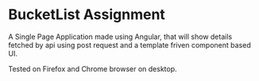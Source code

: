 # BucketList Assignment
A Single Page Application made using Angular, that will show details fetched by api using post request and a template friven component based UI.


Tested on Firefox and Chrome browser on desktop.

